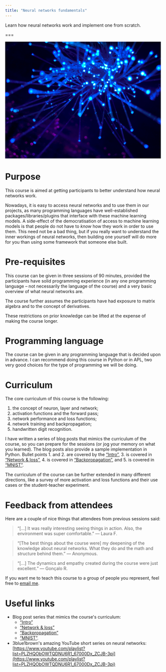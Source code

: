 ```yaml
---
title: "Neural networks fundamentals"
---
```


Learn how neural networks work and implement one from scratch.

===

![](thumbnail.png "Photo by JJ Ying on Unsplash.")


# Purpose

This course is aimed at getting participants to better understand how neural networks work.

Nowadays, it is easy to access neural networks and to use them in our projects,
as many programming languages have well-established packages/libraries/plugins that
interface with these machine learning models.
A side-effect of the democratisation of access to machine learning models is that
people do not have to *know* how they work in order to use them.
This need not be a bad thing, but if you really want to understand the inner workings
of neural networks, then building one yourself will do more for you than
using some framework that someone else built.


# Pre-requisites

This course can be given in three sessions of 90 minutes,
provided the participants have solid
programming experience
(in any one programming language – not necessarily the language
of the course) and a very basic overview of what neural networks are.

The course further assumes the participants have had exposure to
matrix algebra and to the concept of derivatives.

These restrictions on prior knowledge can be lifted at the expense of
making the course longer.


# Programming language

The course can be given in any programming language that is decided upon
in advance.
I can recommend doing this course in Python or in APL, two very good
choices for the type of programming we will be doing.


# Curriculum

The core curriculum of this course is the following:

 1. the concept of neuron, layer and network;
 2. activation functions and the forward pass;
 3. network performance and loss functions;
 4. network training and backpropagation;
 5. handwritten digit recognition.

I have written a series of blog posts that mimics the curriculum
of the course, so you can prepare for the sessions (or jog your memory
on what you learned).
The blog posts also provide a sample implementation in Python.
Bullet points 1. and 2. are covered by the [“Intro”][nnfwp-intro], 3.
is covered in [“Network & loss”][nnfwp-network-loss], 4.
is covered in [“Backpropagation”][nnfwp-backprop], and 5.
is covered in [“MNIST”][nnfwp-mnist].

The curriculum of the course can be further extended in many different
directions, like a survey of more activation and loss functions
and their use cases or the student-teacher experiment.


# Feedback from attendees

Here are a couple of nice things that attendees from previous sessions said:


 > “[...] It was really interesting seeing things in action.
 > Also, the environment was super comfortable.” ― Laura F.

<!---->

 > “[The best things about the course were] my deepening of the knowledge about neural networks.
 > What they do and the math and structure behind them.” ― Anonymous.

<!---->

 > “[...] The dynamics and empathy created during the course were just excellent.” ― Gonçalo R.


If you want me to teach this course to a group of people you represent, feel free to [email me][mailme].


# Useful links

 - Blog post series that mimics the course's curriculum:
   - [“Intro”][nnfwp-intro]
   - [“Network & loss”][nnfwp-network-loss]
   - [“Backpropagation”][nnfwp-backprop]
   - [“MNIST”][nnfwp-mnist].
 - 3blue1brown's amazing YouTube short series on neural networks:
[https://www.youtube.com/playlist?list=PLZHQObOWTQDNU6R1_67000Dx_ZCJB-3pi](https://www.youtube.com/playlist?list=PLZHQObOWTQDNU6R1_67000Dx_ZCJB-3pi)


[nnfwp-intro]: /blog/neural-networks-fundamentals-with-python-intro
[nnfwp-network-loss]: /blog/neural-networks-fundamentals-with-python-network-loss
[nnfwp-backprop]: /blog/neural-networks-fundamentals-with-python-backpropagation
[nnfwp-mnist]: /blog/neural-networks-fundamentals-with-python-mnist
[3b1b-series]: https://www.youtube.com/playlist?list=PLZHQObOWTQDNU6R1_67000Dx_ZCJB-3pi
[mailme]: mailto:rodrigo@mathspp.com
